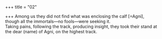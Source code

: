 +++
title = "02"

+++
 Among us they did not find what was enclosing the calf [=Agni],  though all the immortals—no fools—were seeking it.  
Taking pains, following the track, producing insight, they took their  stand at the dear (name) of Agni, on the highest track.  